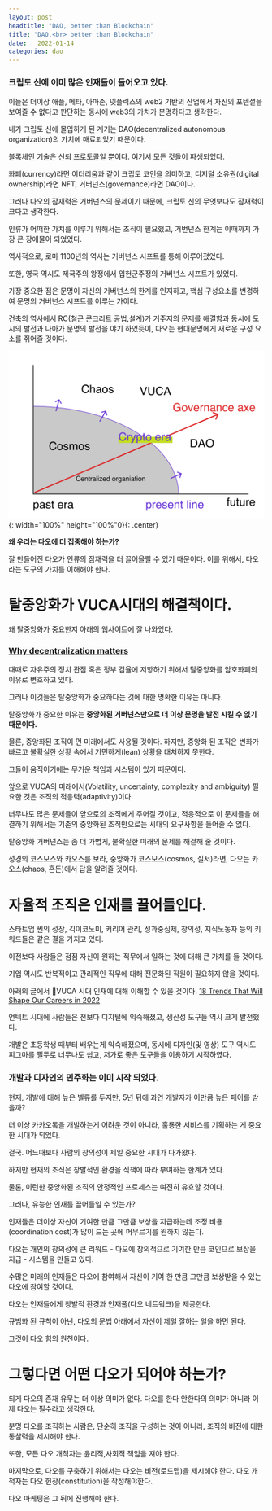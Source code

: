 ```yaml
---
layout: post
headtitle: "DAO, better than Blockchain"
title: "DAO,<br> better than Blockchain"
date:   2022-01-14
categories: dao
---
```


### 크립토 신에 이미 많은 인재들이 들어오고 있다.

이들은 더이상 애플, 메타, 아마존, 넷플릭스의 web2 기반의 산업에서 자신의 포텐셜을 보여줄 수 없다고 판단하는 동시에 web3의 가치가 분명하다고 생각한다.

내가 크립토 신에 몰입하게 된 계기는 DAO(decentralized autonomous organization)의 가치에 매료되었기 때문이다.  

블록체인 기술은 신뢰 프로토콜일 뿐이다. 여기서 모든 것들이 파생되었다. 

화폐(currency)라면 이더리움과 같이 크립토 코인을 의미하고, 디지털 소유권(digital ownership)라면 NFT, 거버넌스(governance)라면 DAO이다.

그러나 다오의 잠재력은 거버넌스의 문제이기 때문에, 크립토 신의 무엇보다도 잠재력이 크다고 생각한다.

인류가 어떠한 가치를 이루기 위해서는 조직이 필요했고, 거번넌스 한계는 이때까지 가장 큰 장애물이 되었었다. 

역사적으로, 로마 1100년의 역사는 거버넌스 시프트를 통해 이루어졌었다. 

또한, 영국 역시도 제국주의 왕정에서 입헌군주정의 거버넌스 시프트가 있었다.

가장 중요한 점은 문명이 자신의 거버넌스의 한계를 인지하고, 핵심 구성요소를 변경하여 문명의 거버넌스 시프트를 이루는 가이다.

건축의 역사에서 RC(철근 콘크리트 공법,설계)가 거주지의 문제를 해결함과 동시에 도시의 발전과 나아가 문명의 발전을 야기 하였듯이, 다오는 현대문명에게 새로운 구성 요소를 쥐어줄 것이다.

![CosmosAndChaos](/assets/images/CosmosAndChaos.jpg){: width="100%" height="100%"0}{: .center}

**왜 우리는 다오에 더 집중해야 하는가?**

잘 만들어진 다오가 인류의 잠재력을 더 끌어올릴 수 있기 때문이다.
이를 위해서, 다오라는 도구의 가치를 이해해야 한다.


# 탈중앙화가 VUCA시대의 해결책이다.

왜 탈중앙화가 중요한지 아래의 웹사이트에 잘 나와있다.
### [Why decentralization matters]

때때로 자유주의 정치 관점 혹은 정부 검율에 저항하기 위해서 탈중앙화를 암호화폐의 이유로 변호하고 있다.

그러나 이것들은 탈중앙화가 중요하다는 것에 대한 명확한 이유는 아니다.

탈중앙화가 중요한 이유는 **중앙화된 거버넌스만으로 더 이상 문명을 발전 시킬 수 없기 때문이다.**

물론, 중앙화된 조직이 먼 미래에서도 사용될 것이다. 하지만, 중앙화 된 조직은 변화가 빠르고 불확실한 상황 속에서 기민하게(lean) 상황을 대처하지 못한다.

그들이 움직이기에는 무거운 책임과 시스템이 있기 때문이다.

앞으로 VUCA의 미래에서(Volatility, uncertainty, complexity and ambiguity) 필요한 것은 조직의 적응력(adaptivity)이다.

너무나도 많은 문제들이 앞으로의 조직에게 주어질 것이고, 적응적으로 이 문제들을 해결하기 위해서는 기존의 중앙화된 조직만으로는 시대의 요구사항을 들어줄 수 없다.

탈중앙화 거버넌스는 좀 더 가볍게, 불확실한 미래의 문제를 해결해 줄 것이다.

성경의 코스모스와 카오스를 보라, 중앙화가 코스모스(cosmos, 질서)라면, 다오는 카오스(chaos, 혼돈)에서 답을 알려줄 것이다.


# 자율적 조직은 인재를 끌어들인다.

스타트업 씬의 성장, 긱이코노미, 커리어 관리, 성과중심제, 창의성, 지식노동자 등의 키워드들은 같은 결을 가지고 있다. 

이전보다 사람들은 점점 자신이 원하는 직무에서 일하는 것에 대해 큰 가치를 둘 것이다.

기업 역시도 반복적이고 관리적인 직무에 대해 전문화된 직원이 필요하지 않을 것이다.

아래의 글에서 VUCA 시대 인재에 대해 이해할 수 있을 것이다.
[18 Trends That Will Shape Our Careers in 2022]

언텍트 시대에 사람들은 전보다 디지털에 익숙해졌고, 생산성 도구들 역시 크게 발전했다.

개발은 초등학생 때부터 배우는게 익숙해졌으며, 동시에 디자인(및 영상) 도구 역시도 피그마를 필두로 너무나도 쉽고, 저가로 좋은 도구들을 이용하기 시작하였다.


### **개발과 디자인의 민주화**는 이미 시작 되었다. 

현재, 개발에 대해 높은 벨류를 두지만, 5년 뒤에 과연 개발자가 이만큼 높은 페이를 받을까?

더 이상 카카오톡을 개발하는게 어려운 것이 아니라, 훌룡한 서비스를 기획하는 게 중요한 시대가 되었다.

결국. 어느때보다 사람의 창의성이 제일 중요한 시대가 다가왔다.

하지만 현재의 조직은 창발적인 환경을 직책에 따라 부여하는 한계가 있다.

물론, 이런한 중앙화된 조직의 안정적인 프로세스는 여전히 유효할 것이다.

그러나, 유능한 인재를 끌어들일 수 있는가? 

인재들은 더이상 자신이 기여한 만큼 그만큼 보상을 지급하는데 조정 비용(coordination cost)가 많이 드는 곳에 머무르기를 원하지 않는다.

다오는 개인의 창의성에 큰 리워드 - 다오에 창의적으로 기여한 만큼 코인으로 보상을 지급 - 시스템을 만들고 있다.

수많은 미래의 인재들은 다오에 참여해서 자신이 기여 한 만큼 그만큼 보상받을 수 있는 다오에 참여할 것이다.

다오는 인재들에게 창발적 환경과 인재풀(다오 네트워크)을 제공한다.

규범화 된 규칙이 아닌, 다오의 문법 아래에서 자신이 제일 잘하는 일을 하면 된다. 

그것이 다오 힘의 원천이다.


# 그렇다면 어떤 다오가 되어야 하는가?

되게 다오의 존재 유무는 더 이상 의미가 없다. 다오를 한다 안한다의 의미가 아니라 이제 다오는 필수라고 생각한다.

분명 다오를 조직하는 사람은, 단순히 조직을 구성하는 것이 아니라, 조직의 비전에 대한 통찰력을 제시해야 한다.

또한, 모든 다오 개척자는 윤리적,사회적 책임을 져야 한다.

마지막으로, 다오를 구축하기 위해서는
다오는 비전(로드맵)을 제시해야 한다.
다오 개척자는 다오 헌장(constitution)을 작성해야한다.

다오 마케팅은 그 뒤에 진행해야 한다.


[Why decentralization matters]: https://cdixon.org/2018/02/18/why-decentralization-matters
[18 Trends That Will Shape Our Careers in 2022]: https://junglegym.substack.com/p/18-trends-that-will-shape-our-careers

